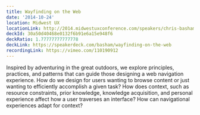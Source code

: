 ```yaml
---
title: Wayfinding on the Web
date: '2014-10-24'
location: Midwest UX
locationLink: http://2014.midwestuxconference.com/speakers/chris-basham.html
deckId: 30a50d40468e0132f6b91e6a15e948f6
deckRatio: 1.77777777777778
deckLink: https://speakerdeck.com/basham/wayfinding-on-the-web
recordingLink: https://vimeo.com/110190912
---
```


Inspired by adventuring in the great outdoors, we explore principles, practices, and patterns that can guide those designing a web navigation experience. How do we design for users wanting to browse content or just wanting to efficiently accomplish a given task? How does context, such as resource constraints, prior knowledge, knowledge acquisition, and personal experience affect how a user traverses an interface? How can navigational experiences adapt for context?
